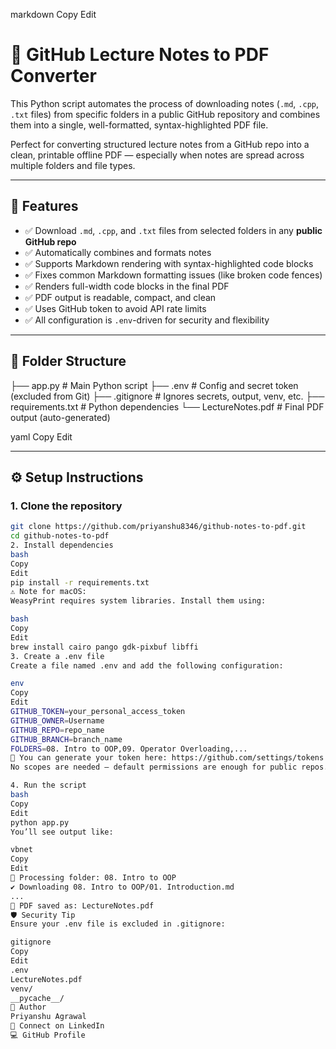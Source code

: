 

markdown
Copy
Edit
# 📝 GitHub Lecture Notes to PDF Converter

This Python script automates the process of downloading notes (`.md`, `.cpp`, `.txt` files) from specific folders in a public GitHub repository and combines them into a single, well-formatted, syntax-highlighted PDF file.

Perfect for converting structured lecture notes from a GitHub repo into a clean, printable offline PDF — especially when notes are spread across multiple folders and file types.

---

## 🚀 Features

- ✅ Download `.md`, `.cpp`, and `.txt` files from selected folders in any **public GitHub repo**
- ✅ Automatically combines and formats notes
- ✅ Supports Markdown rendering with syntax-highlighted code blocks
- ✅ Fixes common Markdown formatting issues (like broken code fences)
- ✅ Renders full-width code blocks in the final PDF
- ✅ PDF output is readable, compact, and clean
- ✅ Uses GitHub token to avoid API rate limits
- ✅ All configuration is `.env`-driven for security and flexibility

---

## 📁 Folder Structure

├── app.py # Main Python script
├── .env # Config and secret token (excluded from Git)
├── .gitignore # Ignores secrets, output, venv, etc.
├── requirements.txt # Python dependencies
└── LectureNotes.pdf # Final PDF output (auto-generated)

yaml
Copy
Edit

---

## ⚙️ Setup Instructions

### 1. Clone the repository

```bash
git clone https://github.com/priyanshu8346/github-notes-to-pdf.git
cd github-notes-to-pdf
2. Install dependencies
bash
Copy
Edit
pip install -r requirements.txt
⚠️ Note for macOS:
WeasyPrint requires system libraries. Install them using:

bash
Copy
Edit
brew install cairo pango gdk-pixbuf libffi
3. Create a .env file
Create a file named .env and add the following configuration:

env
Copy
Edit
GITHUB_TOKEN=your_personal_access_token
GITHUB_OWNER=Username
GITHUB_REPO=repo_name
GITHUB_BRANCH=branch_name
FOLDERS=08. Intro to OOP,09. Operator Overloading,...
🔐 You can generate your token here: https://github.com/settings/tokens
No scopes are needed — default permissions are enough for public repos.

4. Run the script
bash
Copy
Edit
python app.py
You’ll see output like:

vbnet
Copy
Edit
📁 Processing folder: 08. Intro to OOP
✔️ Downloading 08. Intro to OOP/01. Introduction.md
...
📄 PDF saved as: LectureNotes.pdf
🛡️ Security Tip
Ensure your .env file is excluded in .gitignore:

gitignore
Copy
Edit
.env
LectureNotes.pdf
venv/
__pycache__/
🙌 Author
Priyanshu Agrawal
📧 Connect on LinkedIn
💻 GitHub Profile
